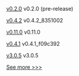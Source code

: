 
[v0.2.0](https://github.com/hyperledger/fabric-gateway/releases/tag/v0.2.0) v0.2.0 (pre-release)

[v0.4.2](https://github.com/hyperledger/firefly-ui/releases/tag/v0.4.2) v0.4.2_8351002

[v0.11.0](https://github.com/hyperledger/firefly/releases/tag/v0.11.0) v0.11.0

[v0.4.1](https://github.com/hyperledger/firefly-ui/releases/tag/v0.4.1) v0.4.1_f09c392

[v3.0.5](https://github.com/hyperledger/firefly-ethconnect/releases/tag/v3.0.5) v3.0.5


[See more >>>](https://start-here.hyperledger.org/releases)
